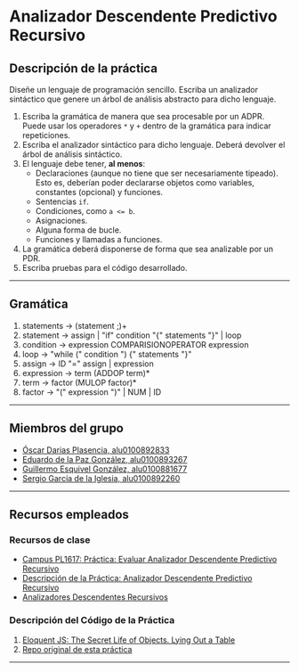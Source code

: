 # Analizador Descendente Predictivo Recursivo

## Descripción de la práctica

Diseñe un lenguaje de programación sencillo. Escriba un analizador sintáctico que genere un árbol de análisis abstracto para dicho lenguaje.

1. Escriba la gramática de manera que sea procesable por un ADPR. Puede usar los operadores `*` y `+` dentro de la gramática para indicar repeticiones.
2. Escriba el analizador sintáctico para dicho lenguaje. Deberá devolver el árbol de análisis sintáctico.
3. El lenguaje debe tener, **al menos**:
	* Declaraciones (aunque no tiene que ser necesariamente tipeado). Esto es, deberían poder declararse objetos como variables, constantes (opcional) y funciones.
	* Sentencias `if`.
	* Condiciones, como `a <= b`.
	* Asignaciones.
	* Alguna forma de bucle.
	* Funciones y llamadas a funciones.
4. La gramática deberá disponerse de forma que sea analizable por un PDR.
5. Escriba pruebas para el código desarrollado.

---
## Gramática

1. statements -> (statement ;)+
2. statement -> assign | "if" condition "{" statements "}" | loop
3. condition -> expression COMPARISIONOPERATOR expression
4. loop -> "while (" condition ") {" statements "}"
5. assign -> ID "=" assign | expression
6. expression -> term  (ADDOP term)*
7. term -> factor (MULOP factor)*
8. factor -> "(" expression ")" | NUM | ID

---
## Miembros del grupo

* [Óscar Darias Plasencia, alu0100892833](https://alu0100892833.github.io)
* [Eduardo de la Paz González, alu0100893267](https://alu0100893267.github.io)
* [Guillermo Esquivel González, alu0100881677](https://alu0100881677.github.io)
* [Sergio García de la Iglesia, alu0100892260](https://sergiogarciadli.github.io)

---

## Recursos empleados

### Recursos de clase

* [Campus PL1617: Práctica: Evaluar Analizador Descendente Predictivo Recursivo](https://campusvirtual.ull.es/1617/mod/assign/view.php?id=195888)
* [Descripción de la Práctica: Analizador Descendente Predictivo Recursivo](http://crguezl.github.io/pl-html/node26.html)
* [Analizadores Descendentes Recursivos](https://casianorodriguezleon.gitbooks.io/ull-esit-1617/content/apuntes/parsing/recursivodescendente/)

### Descripción del Código de la Práctica

1. [Eloquent JS: The Secret Life of Objects. Lying Out a Table](http://eloquentjavascript.net/06_object.html##h_36C2FHHi44)
2. [Repo original de esta práctica](https://github.com/ULL-ESIT-DSI-1617/oop-eloquentjs-example)

---
